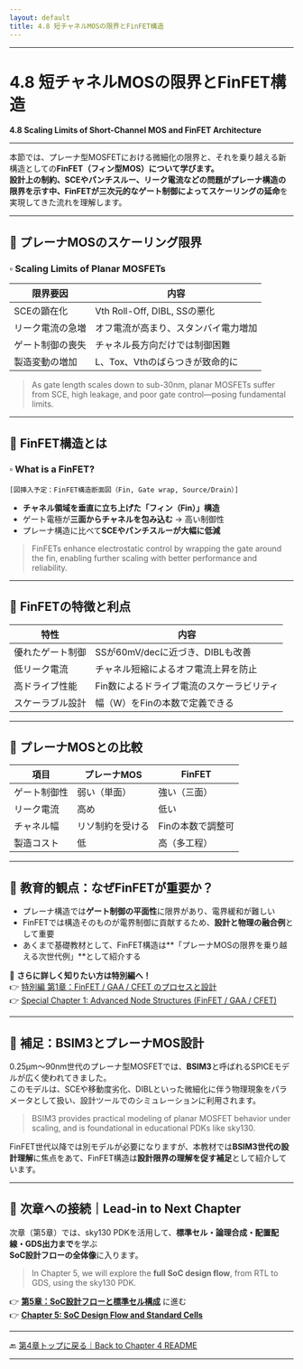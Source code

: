 ```yaml
---
layout: default
title: 4.8 短チャネルMOSの限界とFinFET構造 
---
```


---

# 4.8 短チャネルMOSの限界とFinFET構造  
**4.8 Scaling Limits of Short-Channel MOS and FinFET Architecture**

---

本節では、プレーナ型MOSFETにおける微細化の限界と、それを乗り越える新構造としての**FinFET（フィン型MOS）**について学びます。  
設計上の制約、SCEやパンチスルー、リーク電流などの問題がプレーナ構造の限界を示す中、FinFETが**三次元的なゲート制御によってスケーリングの延命**を実現してきた流れを理解します。

---

## 🔹 プレーナMOSのスケーリング限界  
### ▫️ Scaling Limits of Planar MOSFETs

| 限界要因 | 内容 |
|----------|------|
| SCEの顕在化 | Vth Roll-Off, DIBL, SSの悪化 |
| リーク電流の急増 | オフ電流が高まり、スタンバイ電力増加 |
| ゲート制御の喪失 | チャネル長方向だけでは制御困難 |
| 製造変動の増加 | L、Tox、Vthのばらつきが致命的に |

> As gate length scales down to sub-30nm, planar MOSFETs suffer from SCE, high leakage, and poor gate control—posing fundamental limits.

---

## 🔹 FinFET構造とは  
### ▫️ What is a FinFET?

```
[図挿入予定：FinFET構造断面図（Fin, Gate wrap, Source/Drain）]
```

- **チャネル領域を垂直に立ち上げた「フィン（Fin）」構造**  
- ゲート電極が**三面からチャネルを包み込む** → 高い制御性  
- プレーナ構造に比べて**SCEやパンチスルーが大幅に低減**

> FinFETs enhance electrostatic control by wrapping the gate around the fin, enabling further scaling with better performance and reliability.

---

## 🔹 FinFETの特徴と利点

| 特性 | 内容 |
|------|------|
| 優れたゲート制御 | SSが60mV/decに近づき、DIBLも改善 |
| 低リーク電流 | チャネル短縮によるオフ電流上昇を防止 |
| 高ドライブ性能 | Fin数によるドライブ電流のスケーラビリティ |
| スケーラブル設計 | 幅（W）をFinの本数で定義できる

---

## 🔹 プレーナMOSとの比較

| 項目 | プレーナMOS | FinFET |
|------|-------------|--------|
| ゲート制御性 | 弱い（単面） | 強い（三面） |
| リーク電流 | 高め | 低い |
| チャネル幅 | リソ制約を受ける | Finの本数で調整可 |
| 製造コスト | 低 | 高（多工程） |

---

## 🔹 教育的観点：なぜFinFETが重要か？

- プレーナ構造では**ゲート制御の平面性**に限界があり、電界緩和が難しい  
- FinFETでは構造そのものが電界制御に貢献するため、**設計と物理の融合例**として重要  
- あくまで基礎教材として、FinFET構造は**「プレーナMOSの限界を乗り越える次世代例」**として紹介する

📎 **さらに詳しく知りたい方は特別編へ！**  
👉 [特別編 第1章：FinFET / GAA / CFET のプロセスと設計](../f_chapter1_finfet_gaa/README.md)  
👉 [Special Chapter 1: Advanced Node Structures (FinFET / GAA / CFET)](../f_chapter1_finfet_gaa/README.md)

---

## 📎 補足：BSIM3とプレーナMOS設計

0.25µm〜90nm世代のプレーナ型MOSFETでは、**BSIM3**と呼ばれるSPICEモデルが広く使われてきました。  
このモデルは、SCEや移動度劣化、DIBLといった微細化に伴う物理現象をパラメータとして扱い、設計ツールでのシミュレーションに利用されます。

> BSIM3 provides practical modeling of planar MOSFET behavior under scaling, and is foundational in educational PDKs like sky130.

FinFET世代以降では別モデルが必要になりますが、本教材では**BSIM3世代の設計理解**に焦点をあて、FinFET構造は**設計限界の理解を促す補足**として紹介しています。

---

## 🔄 次章への接続｜Lead-in to Next Chapter

次章（第5章）では、sky130 PDKを活用して、**標準セル・論理合成・配置配線・GDS出力まで**を学ぶ  
**SoC設計フローの全体像**に入ります。

> In Chapter 5, we will explore the **full SoC design flow**, from RTL to GDS, using the sky130 PDK.

👉 [**第5章：SoC設計フローと標準セル構成**](../chapter5_soc_design_flow/README.md) に進む  
👉 [**Chapter 5: SoC Design Flow and Standard Cells**](../chapter5_soc_design_flow/README.md)

---

🔙 [第4章トップに戻る｜Back to Chapter 4 README](README.md)

---
